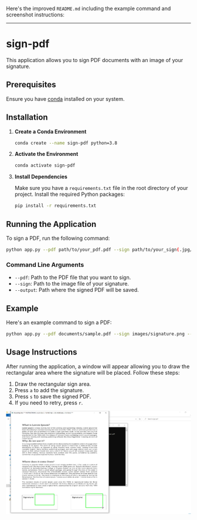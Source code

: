 Here's the improved `README.md` including the example command and screenshot instructions:

---

# sign-pdf

This application allows you to sign PDF documents with an image of your signature.

## Prerequisites

Ensure you have [conda](https://docs.conda.io/projects/conda/en/latest/user-guide/install/index.html) installed on your system.

## Installation

1. **Create a Conda Environment**

   ```sh
   conda create --name sign-pdf python=3.8
   ```

2. **Activate the Environment**

   ```sh
   conda activate sign-pdf
   ```

3. **Install Dependencies**

   Make sure you have a `requirements.txt` file in the root directory of your project. Install the required Python packages:

   ```sh
   pip install -r requirements.txt
   ```

## Running the Application

To sign a PDF, run the following command:

```sh
python app.py --pdf path/to/your_pdf.pdf --sign path/to/your_sign(.jpg/.png) --output path/to/your_signed_pdf.pdf
```

### Command Line Arguments

- `--pdf`: Path to the PDF file that you want to sign.
- `--sign`: Path to the image file of your signature.
- `--output`: Path where the signed PDF will be saved.

## Example

Here's an example command to sign a PDF:

```sh
python app.py --pdf documents/sample.pdf --sign images/signature.png --output signed_documents/signed_sample.pdf
```

## Usage Instructions

After running the application, a window will appear allowing you to draw the rectangular area where the signature will be placed. Follow these steps:

1. Draw the rectangular sign area.
2. Press `a` to add the signature.
3. Press `s` to save the signed PDF.
4. If you need to retry, press `r`.

![Drawing Rectangular Sign Area](Screenshot%20(117).png)

